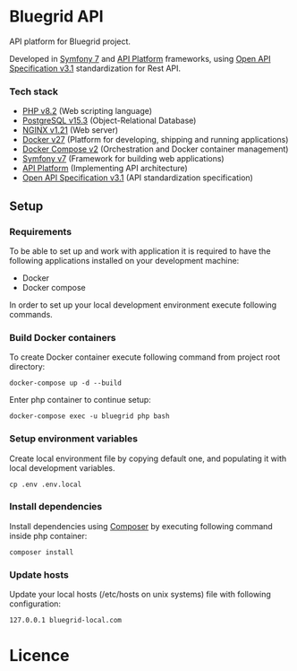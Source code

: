 # Bluegrid API

API platform for Bluegrid project.

Developed in [Symfony 7][1] and [API Platform][2] frameworks, using [Open API Specification v3.1][3] standardization for Rest API.

### Tech stack
- [PHP v8.2][4] (Web scripting language)
- [PostgreSQL v15.3][5] (Object-Relational Database)
- [NGINX v1.21][6] (Web server)
- [Docker v27][7] (Platform for developing, shipping and running applications)
- [Docker Compose v2][8] (Orchestration and Docker container management)
- [Symfony v7][1] (Framework for building web applications)
- [API Platform][2] (Implementing API architecture)
- [Open API Specification v3.1][3] (API standardization specification)

## Setup

### Requirements

To be able to set up and work with application it is required to have the following applications installed on your development machine:
- Docker
- Docker compose

In order to set up your local development environment execute following commands.

### Build Docker containers

To create Docker container execute following command from project root directory:

    docker-compose up -d --build

Enter php container to continue setup:

    docker-compose exec -u bluegrid php bash

### Setup environment variables

Create local environment file by copying default one, and populating it with local development variables.

    cp .env .env.local

### Install dependencies

Install dependencies using [Composer][9] by executing following command inside php container:

    composer install

### Update hosts

Update your local hosts (/etc/hosts on unix systems) file with following configuration:

    127.0.0.1 bluegrid-local.com

# Licence


[1]: https://symfony.com
[2]: https://api-platform.com
[3]: https://swagger.io/docs/specification/about
[4]: https://www.php.net
[5]: https://www.postgresql.org
[6]: https://www.nginx.com
[7]: https://docker.com
[8]: https://github.com/docker/compose
[9]: https://getcomposer.org





